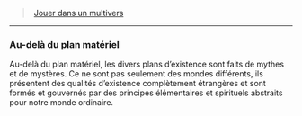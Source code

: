 ﻿---
!GenericItem
Name: Au-delà du plan matériel
Id: planes_hd.md#au-delà-du-plan-matériel
ParentLink: planes_hd.md#jouer-dans-un-multivers
ParentName: Jouer dans un multivers
NameLevel: 3
Attributes:
  Name: Au-delà du plan matériel
  Markdown: >+
    ### <!--Name-->Au-delà du plan matériel<!--/Name-->


    Au-delà du plan matériel, les divers plans d’existence sont faits de mythes et de mystères. Ce ne sont pas seulement des mondes différents, ils présentent des qualités d’existence complètement étrangères et sont formés et gouvernés par des principes élémentaires et spirituels abstraits pour notre monde ordinaire.

AttributesDictionary: >+
  Name: Au-delà du plan matériel

  Markdown: >+

    ### <!--Name-->Au-delà du plan matériel<!--/Name-->





    Au-delà du plan matériel, les divers plans d’existence sont faits de mythes et de mystères. Ce ne sont pas seulement des mondes différents, ils présentent des qualités d’existence complètement étrangères et sont formés et gouvernés par des principes élémentaires et spirituels abstraits pour notre monde ordinaire.



---
> [Jouer dans un multivers](hd_planes.md)

---

### Au-delà du plan matériel

Au-delà du plan matériel, les divers plans d’existence sont faits de mythes et de mystères. Ce ne sont pas seulement des mondes différents, ils présentent des qualités d’existence complètement étrangères et sont formés et gouvernés par des principes élémentaires et spirituels abstraits pour notre monde ordinaire.

